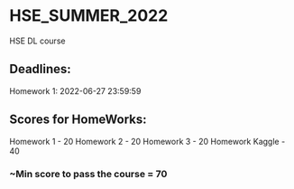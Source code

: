# HSE_SUMMER_2022
HSE DL course

## Deadlines:
Homework 1: 2022-06-27 23:59:59

## Scores for HomeWorks:
Homework 1 - 20
Homework 2 - 20
Homework 3 - 20
Homework Kaggle - 40

### ~Min score to pass the course = 70
